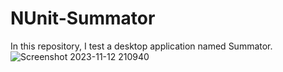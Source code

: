 # NUnit-Summator
In this repository, I test a desktop application named Summator.
![Screenshot 2023-11-12 210940](https://github.com/NVelkova/NUnit-Summator/assets/108825667/d8ff2854-35c1-41db-b052-c9a08580eac0)
